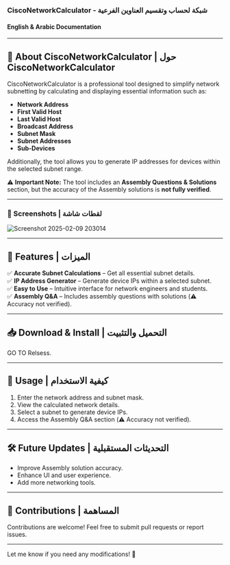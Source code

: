 ### **CiscoNetworkCalculator - شبكة لحساب وتقسيم العناوين الفرعية**  

#### **English & Arabic Documentation**  

---

## **📌 About CiscoNetworkCalculator | حول CiscoNetworkCalculator**  
CiscoNetworkCalculator is a professional tool designed to simplify network subnetting by calculating and displaying essential information such as:  

- **Network Address**  
- **First Valid Host**  
- **Last Valid Host**  
- **Broadcast Address**  
- **Subnet Mask**  
- **Subnet Addresses**  
- **Sub-Devices**  

Additionally, the tool allows you to generate IP addresses for devices within the selected subnet range.  

⚠️ **Important Note:** The tool includes an **Assembly Questions & Solutions** section, but the accuracy of the Assembly solutions is **not fully verified**.  

---

### **📸 Screenshots | لقطات شاشة**  
![Screenshot 2025-02-09 203014](https://github.com/user-attachments/assets/d230f928-c4a6-4a9a-b0e0-3cb685510323)


---

## **🔧 Features | الميزات**  

✅ **Accurate Subnet Calculations** – Get all essential subnet details.  
✅ **IP Address Generator** – Generate device IPs within a selected subnet.  
✅ **Easy to Use** – Intuitive interface for network engineers and students.  
✅ **Assembly Q&A** – Includes assembly questions with solutions (⚠️ Accuracy not verified).  

---

## **📥 Download & Install | التحميل والتثبيت**  
GO TO Relsess.

---

## **🚀 Usage | كيفية الاستخدام**  
1. Enter the network address and subnet mask.  
2. View the calculated network details.  
3. Select a subnet to generate device IPs.  
4. Access the Assembly Q&A section (⚠️ Accuracy not verified).  

---

## **🛠 Future Updates | التحديثات المستقبلية**  
- Improve Assembly solution accuracy.  
- Enhance UI and user experience.  
- Add more networking tools.  

---

## **📢 Contributions | المساهمة**  
Contributions are welcome! Feel free to submit pull requests or report issues.  

---

Let me know if you need any modifications! 🚀
